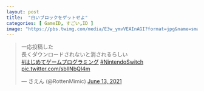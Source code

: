 ```yaml
---
layout: post
title:  "白いブロックをゲットせよ"
categories: [ GameID, すごい,ID ]
image: "https://pbs.twimg.com/media/E3w_ymvVEAInAGI?format=jpg&name=small"
---
```




<blockquote class="twitter-tweet"><p lang="ja" dir="ltr">一応投稿した<br>長くダウンロードされないと消されるらしい<br> <a href="https://twitter.com/hashtag/%E3%81%AF%E3%81%98%E3%82%81%E3%81%A6%E3%82%B2%E3%83%BC%E3%83%A0%E3%83%97%E3%83%AD%E3%82%B0%E3%83%A9%E3%83%9F%E3%83%B3%E3%82%B0?src=hash&amp;ref_src=twsrc%5Etfw">#はじめてゲームプログラミング</a> <a href="https://twitter.com/hashtag/NintendoSwitch?src=hash&amp;ref_src=twsrc%5Etfw">#NintendoSwitch</a> <a href="https://t.co/sbIlNbQI4m">pic.twitter.com/sbIlNbQI4m</a></p>&mdash; さえん (@RottenMimic) <a href="https://twitter.com/RottenMimic/status/1404067324739473408?ref_src=twsrc%5Etfw">June 13, 2021</a></blockquote> <script async src="https://platform.twitter.com/widgets.js" charset="utf-8"></script>